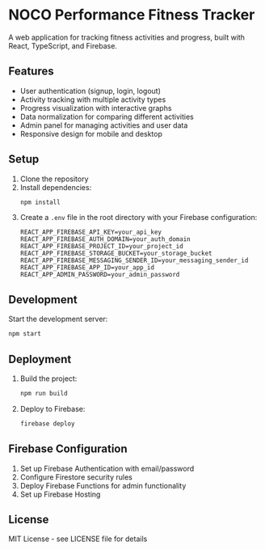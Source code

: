 # NOCO Performance Fitness Tracker

A web application for tracking fitness activities and progress, built with React, TypeScript, and Firebase.

## Features

- User authentication (signup, login, logout)
- Activity tracking with multiple activity types
- Progress visualization with interactive graphs
- Data normalization for comparing different activities
- Admin panel for managing activities and user data
- Responsive design for mobile and desktop

## Setup

1. Clone the repository
2. Install dependencies:
   ```bash
   npm install
   ```
3. Create a `.env` file in the root directory with your Firebase configuration:
   ```
   REACT_APP_FIREBASE_API_KEY=your_api_key
   REACT_APP_FIREBASE_AUTH_DOMAIN=your_auth_domain
   REACT_APP_FIREBASE_PROJECT_ID=your_project_id
   REACT_APP_FIREBASE_STORAGE_BUCKET=your_storage_bucket
   REACT_APP_FIREBASE_MESSAGING_SENDER_ID=your_messaging_sender_id
   REACT_APP_FIREBASE_APP_ID=your_app_id
   REACT_APP_ADMIN_PASSWORD=your_admin_password
   ```

## Development

Start the development server:
```bash
npm start
```

## Deployment

1. Build the project:
   ```bash
   npm run build
   ```
2. Deploy to Firebase:
   ```bash
   firebase deploy
   ```

## Firebase Configuration

1. Set up Firebase Authentication with email/password
2. Configure Firestore security rules
3. Deploy Firebase Functions for admin functionality
4. Set up Firebase Hosting

## License

MIT License - see LICENSE file for details
